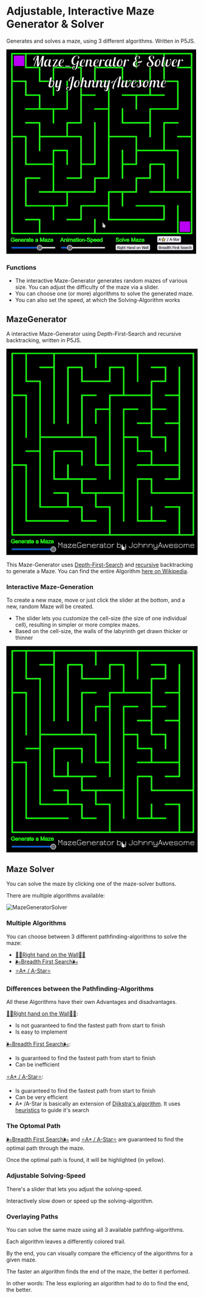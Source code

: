 # Adjustable, Interactive Maze Generator & Solver

Generates and solves a maze, using 3 different algorithms. Written in P5JS.

![MazeGeneratorSolver](https://raw.githubusercontent.com/johnnyawesome/MazeGeneratorSolver/main/MazeGeneratorSolver/DemoImages/MazeGeneratorSolver.gif)

### Functions

- The interactive Maze-Generator generates random mazes of various size. You can adjust the difficulty of the maze via a slider.
- You can choose one (or more) algorithms to solve the generated maze.
- You can also set the speed, at which the Solving-Algorithm works

## MazeGenerator
A interactive Maze-Generator using Depth-First-Search and recursive backtracking, written in P5JS.

![MazeGenerator](https://raw.githubusercontent.com/johnnyawesome/MazeGenerator/main/MazeGenerator/DemoImages/MazeGenerator.gif)


This Maze-Generator uses [Depth-First-Search](https://en.wikipedia.org/wiki/Depth-first_search) and [recursive](https://en.wikipedia.org/wiki/Recursion_(computer_science)) backtracking to generate a Maze.
You can find the entire Algorithm [here on Wikipedia](https://en.wikipedia.org/wiki/Maze_generation_algorithm#Randomized_depth-first_search).

### Interactive Maze-Generation

To create a new maze, move or just click the slider at the bottom, and a new, random Maze will be created.

- The slider lets you customize the cell-size (the size of one individual cell), resulting in simpler or more complex mazes.
- Based on the cell-size, the walls of the labyrinth get drawn thicker or thinner

![MazeGenerator](https://raw.githubusercontent.com/johnnyawesome/MazeGenerator/main/MazeGenerator/DemoImages/MazeGenerator.gif)

## Maze Solver

You can solve the maze by clicking one of the maze-solver buttons.

There are multiple algorithms available:

![MazeGeneratorSolver]([https://raw.githubusercontent.com/johnnyawesome/MazeGenerator/main/MazeGenerator/DemoImages/MazeGenerator.gif](https://raw.githubusercontent.com/johnnyawesome/MazeGeneratorSolver/main/MazeGeneratorSolver/DemoImages/MazeGeneratorSolver.gif))

### Multiple Algorithms

You can choose between 3 different pathfinding-algorithms to solve the maze:

- [👋🏻Right hand on the Wall👋🏻](https://en.wikipedia.org/wiki/Maze-solving_algorithm#Wall_follower)
- [🌬️Breadth First Search🌬️](https://en.wikipedia.org/wiki/Breadth-first_search)
- [⭐A* / A-Star⭐](https://en.wikipedia.org/wiki/A*_search_algorithm)


### Differences between the Pathfinding-Algorithms

All these Algorithms have their own Advantages and disadvantages.

[👋🏻Right hand on the Wall👋🏻](https://en.wikipedia.org/wiki/Maze-solving_algorithm#Wall_follower):

- Is not guaranteed to find the fastest path from start to finish
- Is easy to implement

[🌬️Breadth First Search🌬️](https://en.wikipedia.org/wiki/Breadth-first_search):

- Is guaranteed to find the fastest path from start to finish
- Can be inefficient

[⭐A* / A-Star⭐](https://en.wikipedia.org/wiki/A*_search_algorithm):

- Is guaranteed to find the fastest path from start to finish
- Can be very efficient
- A* /A-Star is basically an extension of [Dijkstra's algorithm](https://en.wikipedia.org/wiki/Dijkstra%27s_algorithm). It uses [heuristics](https://en.wikipedia.org/wiki/Heuristic_(computer_science)) to guide it's search

### The Optomal Path

[🌬️Breadth First Search🌬️](https://en.wikipedia.org/wiki/Breadth-first_search) and [⭐A* / A-Star⭐](https://en.wikipedia.org/wiki/A*_search_algorithm) are guaranteed to find the optimal path through the maze.

Once the optimal path is found, it will be highlighted (in yellow).

### Adjustable Solving-Speed

There's a slider that lets you adjust the solving-speed.

Interactively slow down or speed up the solving-algorithm.

### Overlaying Paths

You can solve the same maze using all 3 available pathfing-algorithms.

Each algorithm leaves a differently colored trail.

By the end, you can visually compare the efficiency of the algorithms for a given maze.

The faster an algorithm finds the end of the maze, the better it perfomed.

In other words: The less exploring an algorithm had to do to find the end, the better.
